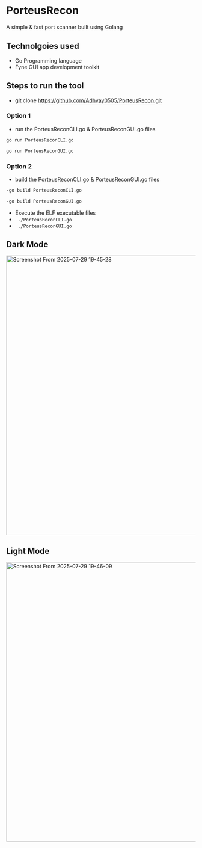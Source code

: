 # PorteusRecon

A simple & fast port scanner built using Golang

## Technolgoies used

- Go Programming language  
- Fyne GUI app development toolkit

## Steps to run the tool

- git clone https://github.com/Adhvay0505/PorteusRecon.git
  
### Option 1
- run the PorteusReconCLI.go & PorteusReconGUI.go files 
 ```bash
go run PorteusReconCLI.go
```
```bash
go run PorteusReconGUI.go
```

  ### Option 2
- build the PorteusReconCLI.go & PorteusReconGUI.go files
```bash
-go build PorteusReconCLI.go
```
```bash
-go build PorteusReconGUI.go
```
- Execute the ELF executable files
- ``` ./PorteusReconCLI.go```
- ``` ./PorteusReconGUI.go```


## Dark Mode
<img width="1030" height="744" alt="Screenshot From 2025-07-29 19-45-28" src="https://github.com/user-attachments/assets/213ca53a-7ae8-4944-accc-a735c767dd5b" />

## Light Mode
<img width="1030" height="744" alt="Screenshot From 2025-07-29 19-46-09" src="https://github.com/user-attachments/assets/5025b914-9eca-4a63-80cd-936aef843581" />

